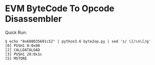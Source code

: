 # EVM ByteCode To Opcode Disassembler

Quick Run:
```
$ echo "0x600035601c52" | python3.6 byte2op.py | sed 's/ \[/\n\[/g'
[0] PUSH1 0:0x00
[2] CALLDATALOAD
[3] PUSH1 28:0x1c
[5] MSTORE
```
